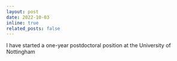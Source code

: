 ```yaml
---
layout: post
date: 2022-10-03
inline: true
related_posts: false
---
```


I have started a one-year postdoctoral position at the University of Nottingham